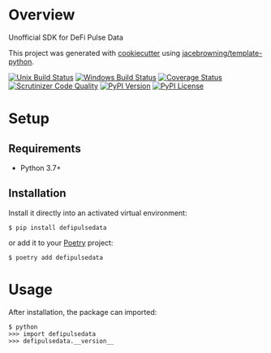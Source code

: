 # Overview

Unofficial SDK for DeFi Pulse Data

This project was generated with [cookiecutter](https://github.com/audreyr/cookiecutter) using [jacebrowning/template-python](https://github.com/jacebrowning/template-python).

[![Unix Build Status](https://img.shields.io/travis/com/jhhb/pydefipulsedata.svg?label=unix)](https://travis-ci.com/jhhb/pydefipulsedata)
[![Windows Build Status](https://img.shields.io/appveyor/ci/jhhb/pydefipulsedata.svg?label=windows)](https://ci.appveyor.com/project/jhhb/pydefipulsedata)
[![Coverage Status](https://img.shields.io/coveralls/jhhb/pydefipulsedata.svg)](https://coveralls.io/r/jhhb/pydefipulsedata)
[![Scrutinizer Code Quality](https://img.shields.io/scrutinizer/g/jhhb/pydefipulsedata.svg)](https://scrutinizer-ci.com/g/jhhb/pydefipulsedata)
[![PyPI Version](https://img.shields.io/pypi/v/defipulsedata.svg)](https://pypi.org/project/defipulsedata)
[![PyPI License](https://img.shields.io/pypi/l/defipulsedata.svg)](https://pypi.org/project/defipulsedata)

# Setup

## Requirements

* Python 3.7+

## Installation

Install it directly into an activated virtual environment:

```text
$ pip install defipulsedata
```

or add it to your [Poetry](https://poetry.eustace.io/) project:

```text
$ poetry add defipulsedata
```

# Usage

After installation, the package can imported:

```text
$ python
>>> import defipulsedata
>>> defipulsedata.__version__
```
